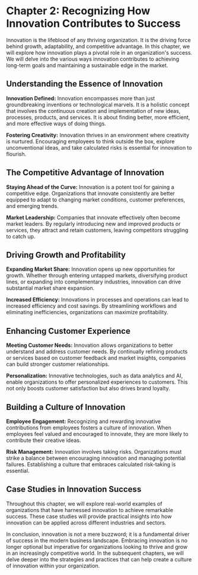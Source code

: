 Chapter 2: Recognizing How Innovation Contributes to Success
============================================================

Innovation is the lifeblood of any thriving organization. It is the driving force behind growth, adaptability, and competitive advantage. In this chapter, we will explore how innovation plays a pivotal role in an organization's success. We will delve into the various ways innovation contributes to achieving long-term goals and maintaining a sustainable edge in the market.

Understanding the Essence of Innovation
---------------------------------------

**Innovation Defined:** Innovation encompasses more than just groundbreaking inventions or technological marvels. It is a holistic concept that involves the continuous creation and implementation of new ideas, processes, products, and services. It is about finding better, more efficient, and more effective ways of doing things.

**Fostering Creativity:** Innovation thrives in an environment where creativity is nurtured. Encouraging employees to think outside the box, explore unconventional ideas, and take calculated risks is essential for innovation to flourish.

The Competitive Advantage of Innovation
---------------------------------------

**Staying Ahead of the Curve:** Innovation is a potent tool for gaining a competitive edge. Organizations that innovate consistently are better equipped to adapt to changing market conditions, customer preferences, and emerging trends.

**Market Leadership:** Companies that innovate effectively often become market leaders. By regularly introducing new and improved products or services, they attract and retain customers, leaving competitors struggling to catch up.

Driving Growth and Profitability
--------------------------------

**Expanding Market Share:** Innovation opens up new opportunities for growth. Whether through entering untapped markets, diversifying product lines, or expanding into complementary industries, innovation can drive substantial market share expansion.

**Increased Efficiency:** Innovations in processes and operations can lead to increased efficiency and cost savings. By streamlining workflows and eliminating inefficiencies, organizations can maximize profitability.

Enhancing Customer Experience
-----------------------------

**Meeting Customer Needs:** Innovation allows organizations to better understand and address customer needs. By continually refining products or services based on customer feedback and market insights, companies can build stronger customer relationships.

**Personalization:** Innovative technologies, such as data analytics and AI, enable organizations to offer personalized experiences to customers. This not only boosts customer satisfaction but also drives brand loyalty.

Building a Culture of Innovation
--------------------------------

**Employee Engagement:** Recognizing and rewarding innovative contributions from employees fosters a culture of innovation. When employees feel valued and encouraged to innovate, they are more likely to contribute their creative ideas.

**Risk Management:** Innovation involves taking risks. Organizations must strike a balance between encouraging innovation and managing potential failures. Establishing a culture that embraces calculated risk-taking is essential.

Case Studies in Innovation Success
----------------------------------

Throughout this chapter, we will explore real-world examples of organizations that have harnessed innovation to achieve remarkable success. These case studies will provide practical insights into how innovation can be applied across different industries and sectors.

In conclusion, innovation is not a mere buzzword; it is a fundamental driver of success in the modern business landscape. Embracing innovation is no longer optional but imperative for organizations looking to thrive and grow in an increasingly competitive world. In the subsequent chapters, we will delve deeper into the strategies and practices that can help create a culture of innovation within your organization.

